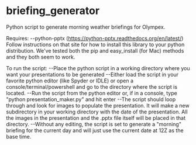 # briefing_generator

Python script to generate morning weather briefings for Olympex.

Requires:
  --python-pptx (https://python-pptx.readthedocs.org/en/latest/)
  Follow instructions on that site for how to install this library to your python distribution.  We've tested both the pip and easy_install (for Mac) methods and they both seem to work.

To run the script:
--Place the python script in a working directory where you want your presentations to be generated
--Either load the script in your favorite python editor (like Spyder or IDLE) or open a console/terminal/powershell and go to the directory where the script is located.
--Run the script from the python editor or, if in a console, type "python presentation_maker.py" and hit enter
--The script should loop through and look for images to populate the presentation.  It will make a new subdirectory in your working directory with the date of the presentation.  All the images in the presentation and the .pptx file itself will be placed in that directory.
--Without any editing, the script is set to generate a "morning" briefing for the current day and will just use the current date at 12Z as the base time.
  
